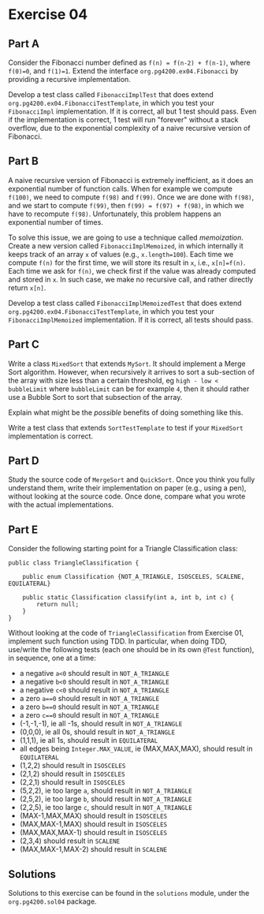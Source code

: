 # Exercise 04


## Part A

Consider the Fibonacci number defined as `f(n) = f(n-2) + f(n-1)`,
where `f(0)=0`, and `f(1)=1`.
Extend the interface `org.pg4200.ex04.Fibonacci` by providing a recursive implementation.

Develop a test class called `FibonacciImplTest` that
does extend `org.pg4200.ex04.FibonacciTestTemplate`,
in which you test your `FibonacciImpl` implementation.
If it is correct, all but 1 test should pass.
Even if the implementation is correct, 1 test will run "forever" without a stack overflow,
due to the exponential complexity of a naive recursive version of Fibonacci.

## Part B

A naive recursive version of Fibonacci is extremely inefficient, as it does an exponential number
of function calls.
When for example we compute `f(100)`, we need to compute `f(98)` and `f(99)`.
Once we are done with `f(98)`, and we start to compute `f(99)`, then `f(99) = f(97) + f(98)`,
in which we have to recompute `f(98)`. 
Unfortunately, this problem happens an exponential number of times.

To solve this issue, we are going to use a technique called _memoization_.
Create a new version called  `FibonacciImplMemoized`, in which internally it keeps track of an
array `x` of values (e.g., `x.length=100`).
Each time we compute `f(n)` for the first time, we will store its result in `x`, i.e., `x[n]=f(n)`.
Each time we ask for `f(n)`, we check first if the value was already computed and stored in `x`.
In such case, we make no recursive call, and rather directly return `x[n]`.

Develop a test class called `FibonacciImplMemoizedTest` that
does extend `org.pg4200.ex04.FibonacciTestTemplate`,
in which you test your `FibonacciImplMemoized` implementation.
If it is correct, all tests should pass.

## Part C

Write a class `MixedSort` that extends `MySort`. It should implement a Merge Sort algorithm.
However, when recursively it arrives to sort a sub-section of the array with size less than
a certain threshold, eg `high - low < bubbleLimit` where `bubbleLimit` can be for example `4`,
then it should rather use a Bubble Sort to sort that subsection of the array.

Explain what might be the *possible* benefits of doing something like this.

Write a test class that extends `SortTestTemplate` to test if your `MixedSort` implementation is correct.


## Part D

Study the source code of `MergeSort` and `QuickSort`.
Once you think you fully understand them, write their implementation
on paper (e.g., using a pen), without looking at the source code.
Once done, compare what you wrote with the actual implementations. 

## Part E

Consider the following starting point for a Triangle Classification class:

```
public class TriangleClassification {

    public enum Classification {NOT_A_TRIANGLE, ISOSCELES, SCALENE, EQUILATERAL}

    public static Classification classify(int a, int b, int c) {
        return null;
    }
}
```

Without looking at the code of `TriangleClassification` from Exercise 01,
implement such function using TDD.
In particular, when doing TDD, use/write the following tests (each one should
be in its own `@Test` function), in sequence, one at a time:

* a negative `a<0` should result in `NOT_A_TRIANGLE`
* a negative `b<0` should result in `NOT_A_TRIANGLE`
* a negative `c<0` should result in `NOT_A_TRIANGLE`
* a zero `a==0` should result in `NOT_A_TRIANGLE`
* a zero `b==0` should result in `NOT_A_TRIANGLE`
* a zero `c==0` should result in `NOT_A_TRIANGLE`
* (-1,-1,-1), ie all -1s, should result in `NOT_A_TRIANGLE`
* (0,0,0), ie all 0s, should result in `NOT_A_TRIANGLE`
* (1,1,1), ie all 1s, should result in `EQUILATERAL`
* all edges being `Integer.MAX_VALUE`, ie (MAX,MAX,MAX), should result in `EQUILATERAL`
* (1,2,2) should result in `ISOSCELES`
* (2,1,2) should result in `ISOSCELES`
* (2,2,1) should result in `ISOSCELES`
* (5,2,2), ie too large `a`, should result in `NOT_A_TRIANGLE`
* (2,5,2), ie too large `b`, should result in `NOT_A_TRIANGLE`
* (2,2,5), ie too large `c`, should result in `NOT_A_TRIANGLE`
* (MAX-1,MAX,MAX) should result in `ISOSCELES`
* (MAX,MAX-1,MAX) should result in `ISOSCELES`
* (MAX,MAX,MAX-1) should result in `ISOSCELES`
* (2,3,4) should result in `SCALENE`
* (MAX,MAX-1,MAX-2) should result in `SCALENE`


## Solutions

Solutions to this exercise can be found in the `solutions`
module, under the `org.pg4200.sol04` package.